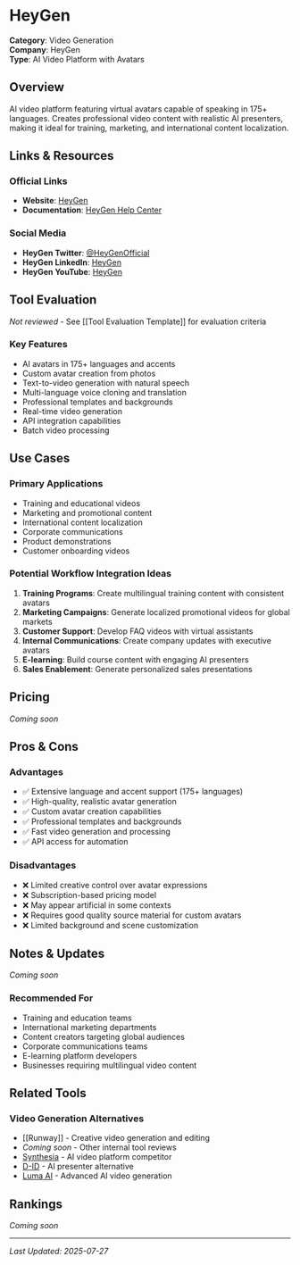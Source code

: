 # HeyGen

**Category**: Video Generation  
**Company**: HeyGen  
**Type**: AI Video Platform with Avatars  

## Overview

AI video platform featuring virtual avatars capable of speaking in 175+ languages. Creates professional video content with realistic AI presenters, making it ideal for training, marketing, and international content localization.

## Links & Resources

### Official Links
- **Website**: [HeyGen](https://heygen.com/)
- **Documentation**: [HeyGen Help Center](https://help.heygen.com/)

### Social Media
- **HeyGen Twitter**: [@HeyGenOfficial](https://twitter.com/HeyGenOfficial)
- **HeyGen LinkedIn**: [HeyGen](https://www.linkedin.com/company/heygen/)
- **HeyGen YouTube**: [HeyGen](https://www.youtube.com/channel/heygen)

## Tool Evaluation

*Not reviewed* - See [[Tool Evaluation Template]] for evaluation criteria

### Key Features
- AI avatars in 175+ languages and accents
- Custom avatar creation from photos
- Text-to-video generation with natural speech
- Multi-language voice cloning and translation
- Professional templates and backgrounds
- Real-time video generation
- API integration capabilities
- Batch video processing

## Use Cases

### Primary Applications
- Training and educational videos
- Marketing and promotional content
- International content localization
- Corporate communications
- Product demonstrations
- Customer onboarding videos

### Potential Workflow Integration Ideas
1. **Training Programs**: Create multilingual training content with consistent avatars
2. **Marketing Campaigns**: Generate localized promotional videos for global markets
3. **Customer Support**: Develop FAQ videos with virtual assistants
4. **Internal Communications**: Create company updates with executive avatars
5. **E-learning**: Build course content with engaging AI presenters
6. **Sales Enablement**: Generate personalized sales presentations

## Pricing

*Coming soon*

## Pros & Cons

### Advantages
- ✅ Extensive language and accent support (175+ languages)
- ✅ High-quality, realistic avatar generation
- ✅ Custom avatar creation capabilities
- ✅ Professional templates and backgrounds
- ✅ Fast video generation and processing
- ✅ API access for automation

### Disadvantages
- ❌ Limited creative control over avatar expressions
- ❌ Subscription-based pricing model
- ❌ May appear artificial in some contexts
- ❌ Requires good quality source material for custom avatars
- ❌ Limited background and scene customization

## Notes & Updates

*Coming soon*

### Recommended For
- Training and education teams
- International marketing departments
- Content creators targeting global audiences
- Corporate communications teams
- E-learning platform developers
- Businesses requiring multilingual video content

## Related Tools

### Video Generation Alternatives
- [[Runway]] - Creative video generation and editing
- *Coming soon* - Other internal tool reviews
- [Synthesia](https://synthesia.io) - AI video platform competitor
- [D-ID](https://d-id.com) - AI presenter alternative
- [Luma AI](https://lumalabs.ai) - Advanced AI video generation

## Rankings

*Coming soon*

---

*Last Updated: 2025-07-27*